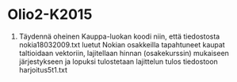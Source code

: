 # Olio2-K2015

1. Täydennä oheinen Kauppa-luokan koodi niin, että tiedostosta
nokia18032009.txt luetut Nokian osakkeilla tapahtuneet kaupat taltioidaan
vektoriin, lajitellaan hinnan (osakekurssin) mukaiseen järjestykseen ja lopuksi
tulostetaan lajittelun tulos tiedostoon harjoitus5t1.txt


